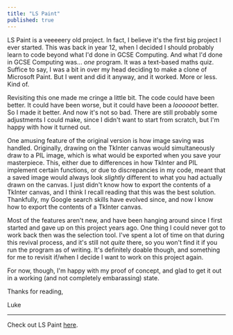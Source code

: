 ```yaml
---
title: "LS Paint"
published: true
---
```

LS Paint is a veeeeery old project. In fact, I believe it's the first
big project I ever started. This was back in year 12, when I decided I should probably
learn to code beyond what I'd done in GCSE Computing. And what I'd done in GCSE Computing
was... *one* program. It was a text-based maths quiz. Suffice to say, I was a bit in
over my head deciding to make a clone of Microsoft Paint. But I went and did it anyway,
and it worked. More or less. Kind of.

Revisiting this one made me cringe a little bit. The code could have been better. It
could have been worse, but it could have been a *loooooot* better. So I made it better.
And now it's not so bad. There are still probably some adjustments I could make, since
I didn't want to start from scratch, but I'm happy with how it turned out.

One amusing feature of the original version is how image saving was handled. Originally,
drawing on the TkInter canvas would simultaneously draw to a PIL image, which is what would be
exported when you save your masterpiece. This, either due to differences in how TkInter
and PIL implement certain functions, or due to discrepancies in my code,
meant that a saved image would always look *slightly* different to what you had actually
drawn on the canvas. I just didn't know how to export the contents of a TkInter canvas, and
I think I recall reading that this was the best solution. Thankfully, my Google search skills
have evolved since, and now I know how to export the contents of a TkInter canvas.

Most of the features aren't new, and have been hanging around since I first started
and gave up on this project years ago. One thing I could never got to work back then
was the selection tool. I've spent a lot of time on that during this revival process,
and it's still not *quite* there, so you won't find it if you run the program as of
writing. It's definitely doable though, and something for me to revisit if/when I
decide I want to work on this project again.

For now, though, I'm happy with my proof of concept, and glad to get it out in a working
(and not completely embarassing) state.

Thanks for reading,

Luke

---

Check out LS Paint [here](https://github.com/lukeshorejones/ls-paint).
